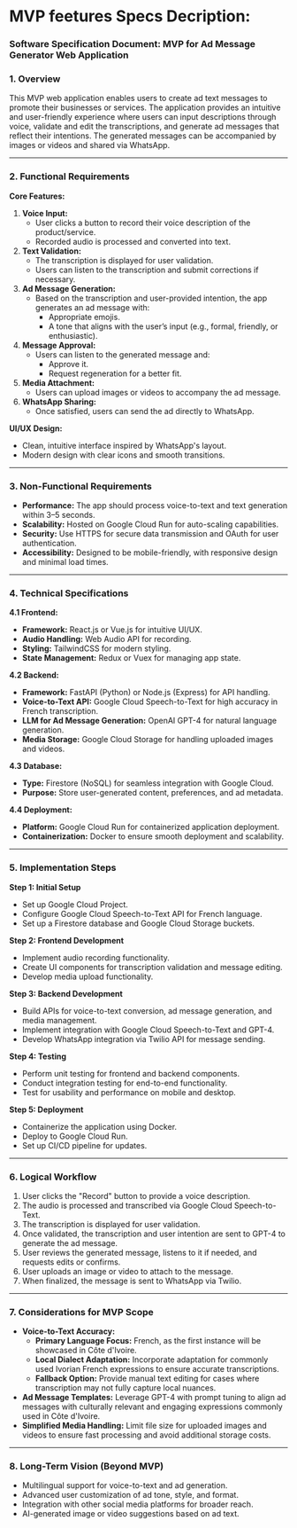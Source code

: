 # MVP feetures Specs Decription:

### Software Specification Document: MVP for Ad Message Generator Web Application

### **1. Overview**

This MVP web application enables users to create ad text messages to promote their businesses or services. The application provides an intuitive and user-friendly experience where users can input descriptions through voice, validate and edit the transcriptions, and generate ad messages that reflect their intentions. The generated messages can be accompanied by images or videos and shared via WhatsApp.

---

### **2. Functional Requirements**

**Core Features:**

1. **Voice Input:**
    - User clicks a button to record their voice description of the product/service.
    - Recorded audio is processed and converted into text.
2. **Text Validation:**
    - The transcription is displayed for user validation.
    - Users can listen to the transcription and submit corrections if necessary.
3. **Ad Message Generation:**
    - Based on the transcription and user-provided intention, the app generates an ad message with:
        - Appropriate emojis.
        - A tone that aligns with the user’s input (e.g., formal, friendly, or enthusiastic).
4. **Message Approval:**
    - Users can listen to the generated message and:
        - Approve it.
        - Request regeneration for a better fit.
5. **Media Attachment:**
    - Users can upload images or videos to accompany the ad message.
6. **WhatsApp Sharing:**
    - Once satisfied, users can send the ad directly to WhatsApp.

**UI/UX Design:**

- Clean, intuitive interface inspired by WhatsApp's layout.
- Modern design with clear icons and smooth transitions.

---

### **3. Non-Functional Requirements**

- **Performance:** The app should process voice-to-text and text generation within 3–5 seconds.
- **Scalability:** Hosted on Google Cloud Run for auto-scaling capabilities.
- **Security:** Use HTTPS for secure data transmission and OAuth for user authentication.
- **Accessibility:** Designed to be mobile-friendly, with responsive design and minimal load times.

---

### **4. Technical Specifications**

**4.1 Frontend:**

- **Framework:** React.js or Vue.js for intuitive UI/UX.
- **Audio Handling:** Web Audio API for recording.
- **Styling:** TailwindCSS for modern styling.
- **State Management:** Redux or Vuex for managing app state.

**4.2 Backend:**

- **Framework:** FastAPI (Python) or Node.js (Express) for API handling.
- **Voice-to-Text API:** Google Cloud Speech-to-Text for high accuracy in French transcription.
- **LLM for Ad Message Generation:** OpenAI GPT-4 for natural language generation.
- **Media Storage:** Google Cloud Storage for handling uploaded images and videos.

**4.3 Database:**

- **Type:** Firestore (NoSQL) for seamless integration with Google Cloud.
- **Purpose:** Store user-generated content, preferences, and ad metadata.

**4.4 Deployment:**

- **Platform:** Google Cloud Run for containerized application deployment.
- **Containerization:** Docker to ensure smooth deployment and scalability.

---

### **5. Implementation Steps**

**Step 1: Initial Setup**

- Set up Google Cloud Project.
- Configure Google Cloud Speech-to-Text API for French language.
- Set up a Firestore database and Google Cloud Storage buckets.

**Step 2: Frontend Development**

- Implement audio recording functionality.
- Create UI components for transcription validation and message editing.
- Develop media upload functionality.

**Step 3: Backend Development**

- Build APIs for voice-to-text conversion, ad message generation, and media management.
- Implement integration with Google Cloud Speech-to-Text and GPT-4.
- Develop WhatsApp integration via Twilio API for message sending.

**Step 4: Testing**

- Perform unit testing for frontend and backend components.
- Conduct integration testing for end-to-end functionality.
- Test for usability and performance on mobile and desktop.

**Step 5: Deployment**

- Containerize the application using Docker.
- Deploy to Google Cloud Run.
- Set up CI/CD pipeline for updates.

---

### **6. Logical Workflow**

1. User clicks the "Record" button to provide a voice description.
2. The audio is processed and transcribed via Google Cloud Speech-to-Text.
3. The transcription is displayed for user validation.
4. Once validated, the transcription and user intention are sent to GPT-4 to generate the ad message.
5. User reviews the generated message, listens to it if needed, and requests edits or confirms.
6. User uploads an image or video to attach to the message.
7. When finalized, the message is sent to WhatsApp via Twilio.

---

### **7. Considerations for MVP Scope**

- **Voice-to-Text Accuracy:**
    - **Primary Language Focus:** French, as the first instance will be showcased in Côte d'Ivoire.
    - **Local Dialect Adaptation:** Incorporate adaptation for commonly used Ivorian French expressions to ensure accurate transcriptions.
    - **Fallback Option:** Provide manual text editing for cases where transcription may not fully capture local nuances.
- **Ad Message Templates:** Leverage GPT-4 with prompt tuning to align ad messages with culturally relevant and engaging expressions commonly used in Côte d'Ivoire.
- **Simplified Media Handling:** Limit file size for uploaded images and videos to ensure fast processing and avoid additional storage costs.

---

### **8. Long-Term Vision (Beyond MVP)**

- Multilingual support for voice-to-text and ad generation.
- Advanced user customization of ad tone, style, and format.
- Integration with other social media platforms for broader reach.
- AI-generated image or video suggestions based on ad text.
